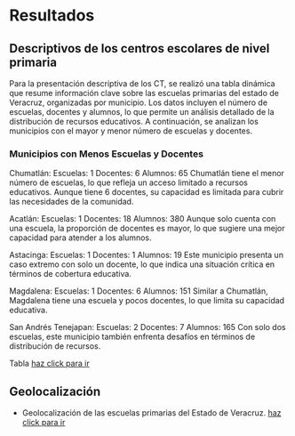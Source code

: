 # Resultados
## Descriptivos de los centros escolares de nivel primaria
Para la presentación descriptiva de los CT, se realizó una tabla dinámica que resume información clave sobre las escuelas primarias del estado de Veracruz, organizadas por municipio. Los datos incluyen el número de escuelas, docentes y alumnos, lo que permite un análisis detallado de la distribución de recursos educativos. A continuación, se analizan los municipios con el mayor y menor número de escuelas y docentes.

### Municipios con Menos Escuelas y Docentes
Chumatlán:
Escuelas: 1
Docentes: 6
Alumnos: 65
Chumatlán tiene el menor número de escuelas, lo que refleja un acceso limitado a recursos educativos. Aunque tiene 6 docentes, su capacidad es limitada para cubrir las necesidades de la comunidad.

Acatlán:
Escuelas: 1
Docentes: 18
Alumnos: 380
Aunque solo cuenta con una escuela, la proporción de docentes es mayor, lo que sugiere una mejor capacidad para atender a los alumnos.

Astacinga:
Escuelas: 1
Docentes: 1
Alumnos: 19
Este municipio presenta un caso extremo con solo un docente, lo que indica una situación crítica en términos de cobertura educativa.

Magdalena:
Escuelas: 1
Docentes: 6
Alumnos: 151
Similar a Chumatlán, Magdalena tiene una escuela y pocos docentes, lo que limita su capacidad educativa.

San Andrés Tenejapan:
Escuelas: 2
Docentes: 7
Alumnos: 165
Con solo dos escuelas, este municipio también enfrenta desafíos en términos de distribución de recursos.

Tabla [haz click para ir](https://jlso1o.github.io/datascience/proyectocd/tabla_escuelas_por_municipio)

## Geolocalización
- Geolocalización de las escuelas primarias del Estado de Veracruz. [haz click para ir](https://jlso1o.github.io/datascience/proyectocd/mapa_geoposicion_cluster.html)
